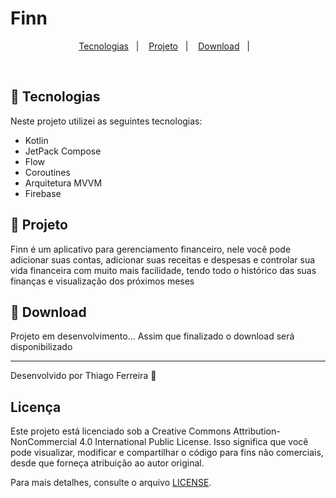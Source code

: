 # Finn

<p align="center">
  <a href="#-tecnologias">Tecnologias</a>&nbsp;&nbsp;&nbsp;|&nbsp;&nbsp;&nbsp;
  <a href="#-projeto">Projeto</a>&nbsp;&nbsp;&nbsp;|&nbsp;&nbsp;&nbsp;
  <a href="#-download">Download</a>&nbsp;&nbsp;&nbsp;|&nbsp;&nbsp;&nbsp;
</p>
<br>

## 🚀 Tecnologias

Neste projeto utilizei as seguintes tecnologias:

- Kotlin
- JetPack Compose
- Flow
- Coroutines
- Arquitetura MVVM
- Firebase

## 📱 Projeto

Finn é um aplicativo para gerenciamento financeiro, nele você pode adicionar suas
contas, adicionar suas receitas e despesas e controlar sua vida financeira com muito mais
facilidade, tendo todo o histórico das suas finanças e visualização dos próximos meses

## 📲 Download

Projeto em desenvolvimento...
Assim que finalizado o download será disponibilizado

---

Desenvolvido por Thiago Ferreira :wave:

## Licença

Este projeto está licenciado sob a Creative Commons Attribution-NonCommercial 4.0 International Public License. Isso significa que você pode visualizar, modificar e compartilhar o código para fins não comerciais, desde que forneça atribuição ao autor original.

Para mais detalhes, consulte o arquivo [LICENSE](LICENSE).
